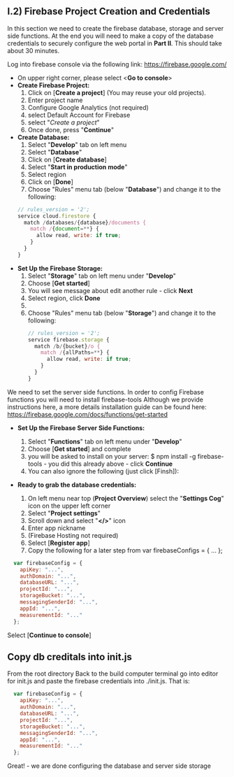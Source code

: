 ## I.2) Firebase Project Creation and Credentials
In this section we need to create the firebase database, storage and server side functions. At the end you will need to make a copy of the database credentials to securely configure the web portal in **Part II**. This should take about 30 minutes. 

Log into firebase console via the following link: https://firebase.google.com/

* On upper right corner, please select <**Go to console**>
* **Create Firebase Project:**
  1. Click on [**Create a project**] (You may reuse your old projects).
  1. Enter project name 
  1. Configure Google Analytics (not required)
    1. select Default Account for Firebase
  1. select "_Create a project_"
  1. Once done, press "**Continue**"
* **Create Database:**
  1. Select "**Develop**" tab on left menu
  1. Select "**Database**" 
  1. Click on [**Create database**]
  1. Select "**Start in production mode**"
  1. Select region
  1. Click on [**Done**]
  1. Choose "Rules" menu tab (below "**Database**") and change it to the following:
  ```js
  // rules_version = '2';
  service cloud.firestore {
    match /databases/{database}/documents {
      match /{document=**} {
        allow read, write: if true;
      }
    }
  }
  ```
* **Set Up the Firebase Storage:**
  1. Select "**Storage**" tab on left menu under "**Develop**"
  1. Choose [**Get started**]
  1. You will see message about edit another rule - click **Next**
  1. Select region, click **Done**
  1. 
  1. Choose "Rules" menu tab (below "**Storage**") and change it to the following:
      ```js
      // rules_version = '2';
      service firebase.storage {
        match /b/{bucket}/o {
          match /{allPaths=**} {
            allow read, write: if true;
          }
        }
      }
      ```
We need to set the server side functions. In order to config Firebase functions you will need to install firebase-tools
Although we provide instructions here, a more details installation guide can be found here:
https://firebase.google.com/docs/functions/get-started

* **Set Up the Firebase Server Side Functions:**
  1. Select "**Functions**" tab on left menu under "**Develop**"
  1. Choose [**Get started**] and complete
  1. you will be asked to install on your server: $ npm install -g firebase-tools - you did this already above - click **Continue**
  1. You can also ignore the following (just click [Finsh]):
  
* **Ready to grab the database credentials:**
  1. On left menu near top (**Project Overview**) select the "**Settings Cog**" icon on the upper left corner
  1. Select "**Project settings**"
  1. Scroll down and select "**</>**" icon
  1. Enter app nickname 
  1. (Firebase Hosting not required)
  1. Select [**Register app**]
  1. Copy the following for a later step from var firebaseConfigs = { ... };
```js
  var firebaseConfig = {
    apiKey: "...",
    authDomain: "...",
    databaseURL: "...",
    projectId: "...",
    storageBucket: "...",
    messagingSenderId: "...",
    appId: "...",
    measurementId: "..."
  };
```
Select [**Continue to console**]
<br />

## Copy db creditals into init.js
From the root directory
Back to the build computer terminal go into editor for init.js and paste the firebase credentials into ./init.js. That is:
```js
  var firebaseConfig = {
    apiKey: "...",
    authDomain: "...",
    databaseURL: "...",
    projectId: "...",
    storageBucket: "...",
    messagingSenderId: "...",
    appId: "...",
    measurementId: "..."
  };
```
Great! - we are done configuring the database and server side storage